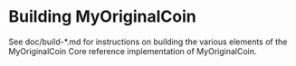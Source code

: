 Building MyOriginalCoin
================

See doc/build-*.md for instructions on building the various
elements of the MyOriginalCoin Core reference implementation of MyOriginalCoin.
